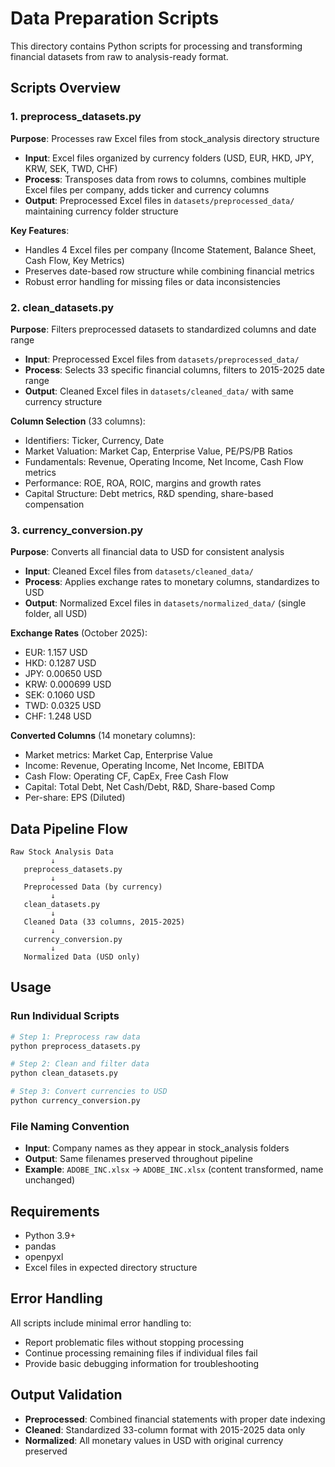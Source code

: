 # Data Preparation Scripts

This directory contains Python scripts for processing and transforming financial datasets from raw to analysis-ready format.

## Scripts Overview

### 1. preprocess_datasets.py

**Purpose**: Processes raw Excel files from stock_analysis directory structure

- **Input**: Excel files organized by currency folders (USD, EUR, HKD, JPY, KRW, SEK, TWD, CHF)
- **Process**: Transposes data from rows to columns, combines multiple Excel files per company, adds ticker and currency columns
- **Output**: Preprocessed Excel files in `datasets/preprocessed_data/` maintaining currency folder structure

**Key Features**:

- Handles 4 Excel files per company (Income Statement, Balance Sheet, Cash Flow, Key Metrics)
- Preserves date-based row structure while combining financial metrics
- Robust error handling for missing files or data inconsistencies

### 2. clean_datasets.py

**Purpose**: Filters preprocessed datasets to standardized columns and date range

- **Input**: Preprocessed Excel files from `datasets/preprocessed_data/`
- **Process**: Selects 33 specific financial columns, filters to 2015-2025 date range
- **Output**: Cleaned Excel files in `datasets/cleaned_data/` with same currency structure

**Column Selection** (33 columns):

- Identifiers: Ticker, Currency, Date
- Market Valuation: Market Cap, Enterprise Value, PE/PS/PB Ratios
- Fundamentals: Revenue, Operating Income, Net Income, Cash Flow metrics
- Performance: ROE, ROA, ROIC, margins and growth rates
- Capital Structure: Debt metrics, R&D spending, share-based compensation

### 3. currency_conversion.py

**Purpose**: Converts all financial data to USD for consistent analysis

- **Input**: Cleaned Excel files from `datasets/cleaned_data/`
- **Process**: Applies exchange rates to monetary columns, standardizes to USD
- **Output**: Normalized Excel files in `datasets/normalized_data/` (single folder, all USD)

**Exchange Rates** (October 2025):

- EUR: 1.157 USD
- HKD: 0.1287 USD
- JPY: 0.00650 USD
- KRW: 0.000699 USD
- SEK: 0.1060 USD
- TWD: 0.0325 USD
- CHF: 1.248 USD

**Converted Columns** (14 monetary columns):

- Market metrics: Market Cap, Enterprise Value
- Income: Revenue, Operating Income, Net Income, EBITDA
- Cash Flow: Operating CF, CapEx, Free Cash Flow
- Capital: Total Debt, Net Cash/Debt, R&D, Share-based Comp
- Per-share: EPS (Diluted)

## Data Pipeline Flow

```text
Raw Stock Analysis Data
         ↓
   preprocess_datasets.py
         ↓
   Preprocessed Data (by currency)
         ↓
   clean_datasets.py
         ↓
   Cleaned Data (33 columns, 2015-2025)
         ↓
   currency_conversion.py
         ↓
   Normalized Data (USD only)
```

## Usage

### Run Individual Scripts

```bash
# Step 1: Preprocess raw data
python preprocess_datasets.py

# Step 2: Clean and filter data
python clean_datasets.py

# Step 3: Convert currencies to USD
python currency_conversion.py
```

### File Naming Convention

- **Input**: Company names as they appear in stock_analysis folders
- **Output**: Same filenames preserved throughout pipeline
- **Example**: `ADOBE_INC.xlsx` → `ADOBE_INC.xlsx` (content transformed, name unchanged)

## Requirements

- Python 3.9+
- pandas
- openpyxl
- Excel files in expected directory structure

## Error Handling

All scripts include minimal error handling to:

- Report problematic files without stopping processing
- Continue processing remaining files if individual files fail
- Provide basic debugging information for troubleshooting

## Output Validation

- **Preprocessed**: Combined financial statements with proper date indexing
- **Cleaned**: Standardized 33-column format with 2015-2025 data only
- **Normalized**: All monetary values in USD with original currency preserved
